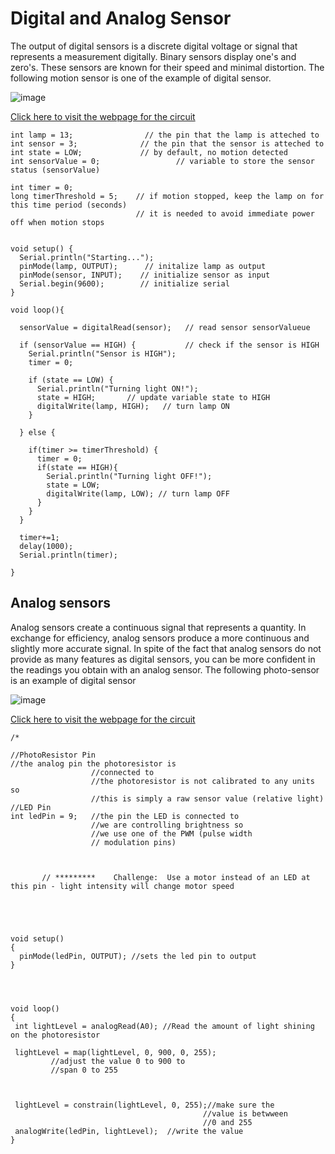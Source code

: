 # Digital and Analog Sensor
The output of digital sensors is a discrete digital voltage or signal that represents a measurement digitally. Binary sensors display one's and zero's. These sensors are known for their speed and minimal distortion. The following motion sensor is one of the example of digital sensor.

![image](https://user-images.githubusercontent.com/108624020/181852146-f4f43873-d880-44d6-a6af-966370e17f0a.png)

[Click here to visit the webpage for the circuit](https://www.tinkercad.com/things/6GpLUpS7Cun-digitalsensor/editel)

```
int lamp = 13;                // the pin that the lamp is atteched to
int sensor = 3;              // the pin that the sensor is atteched to
int state = LOW;             // by default, no motion detected
int sensorValue = 0;                 // variable to store the sensor status (sensorValue)

int timer = 0;
long timerThreshold = 5; 	// if motion stopped, keep the lamp on for this time period (seconds)
							// it is needed to avoid immediate power off when motion stops


void setup() {
  Serial.println("Starting...");
  pinMode(lamp, OUTPUT);      // initalize lamp as output
  pinMode(sensor, INPUT);    // initialize sensor as input
  Serial.begin(9600);        // initialize serial
}

void loop(){
  
  sensorValue = digitalRead(sensor);   // read sensor sensorValueue
  
  if (sensorValue == HIGH) {           // check if the sensor is HIGH
    Serial.println("Sensor is HIGH");
    timer = 0;
    
    if (state == LOW) {
      Serial.println("Turning light ON!"); 
      state = HIGH;       // update variable state to HIGH
      digitalWrite(lamp, HIGH);   // turn lamp ON      
    }

  } else {      
      
    if(timer >= timerThreshold) {
      timer = 0;  
      if(state == HIGH){
        Serial.println("Turning light OFF!"); 
        state = LOW;
        digitalWrite(lamp, LOW); // turn lamp OFF
      }
    }
  }

  timer+=1;
  delay(1000);
  Serial.println(timer);

}
```

## Analog sensors

Analog sensors create a continuous signal that represents a quantity. In exchange for efficiency, analog sensors produce a more continuous and slightly more accurate signal. In spite of the fact that analog sensors do not provide as many features as digital sensors, you can be more confident in the readings you obtain with an analog sensor. The following photo-sensor is an example of digital sensor

![image](https://user-images.githubusercontent.com/108624020/181852701-85524177-0fb7-4591-959a-778f07e878de.png)

[Click here to visit the webpage for the circuit](https://www.tinkercad.com/things/gJroV8FAOot-photosenseor/editel)

```
/*

//PhotoResistor Pin
//the analog pin the photoresistor is 
                  //connected to
                  //the photoresistor is not calibrated to any units so
                  //this is simply a raw sensor value (relative light)
//LED Pin
int ledPin = 9;   //the pin the LED is connected to
                  //we are controlling brightness so 
                  //we use one of the PWM (pulse width
                  // modulation pins)



       // *********    Challenge:  Use a motor instead of an LED at this pin - light intensity will change motor speed





void setup()
{
  pinMode(ledPin, OUTPUT); //sets the led pin to output
}




void loop()
{
 int lightLevel = analogRead(A0); //Read the amount of light shining on the photoresistor
                                       
 lightLevel = map(lightLevel, 0, 900, 0, 255); 
         //adjust the value 0 to 900 to
         //span 0 to 255



 lightLevel = constrain(lightLevel, 0, 255);//make sure the 
                                           //value is betwween 
                                           //0 and 255
 analogWrite(ledPin, lightLevel);  //write the value
}
```



